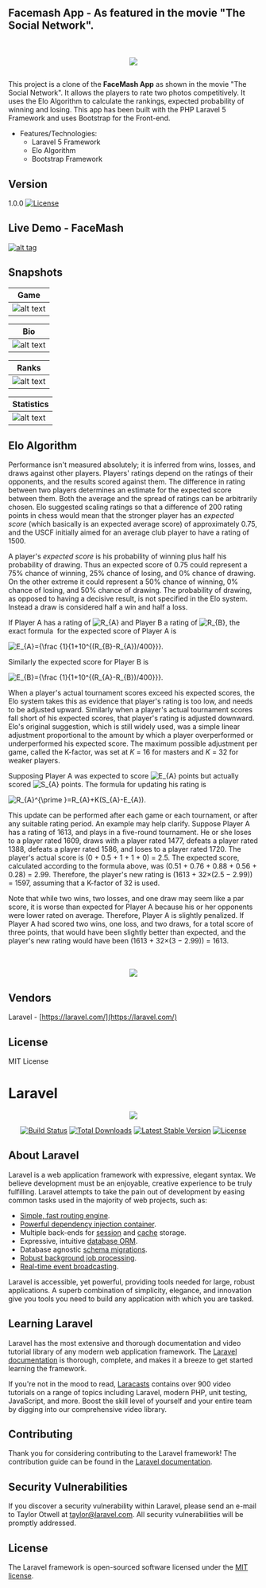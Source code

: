 ## Facemash App - As featured in the movie "The Social Network".
<p align="center">
  <br><br>
  <img src="https://github.com/Jyotsna-Singh/Facemash-Laravel/blob/master/public/img/logo.PNG">
</p>

## 
This project is a clone of the **FaceMash App** as shown in the movie "The Social Network". It allows the players to rate two photos competitively. It uses the Elo Algorithm to calculate the rankings, expected probability of winning and losing. This app has been built with the PHP Laravel 5 Framework and uses Bootstrap for the Front-end.

* Features/Technologies: 
  * Laravel 5 Framework
  * Elo Algorithm
  * Bootstrap Framework

## Version
1.0.0 [![License](https://img.shields.io/packagist/l/cakephp/app.svg?style=flat-square)](http://jyotsnasingh.com/projects/Laravel/Ecommerce/)

## Live Demo - FaceMash
[![alt tag](https://github.com/Jyotsna-Singh/SearchVidz-YoutubeAPI/blob/master/img/red-button.PNG)](http://jyotsnasingh.com/projects/Laravel/FaceMash/)

## Snapshots

**Game** |  
--- | 
![alt text](https://github.com/Jyotsna-Singh/Facemash-Laravel/blob/master/public/img/game.PNG "Game")  |  

**Bio** |  
--- | 
![alt text](https://github.com/Jyotsna-Singh/Facemash-Laravel/blob/master/public/img/bio.PNG "Bio")  |  

**Ranks** |  
--- | 
![alt text](https://github.com/Jyotsna-Singh/Facemash-Laravel/blob/master/public/img/ranks.PNG "Ranks")  |  

**Statistics** |  
--- | 
![alt text](https://github.com/Jyotsna-Singh/Facemash-Laravel/blob/master/public/img/stats.PNG "Stats")  |  


## Elo Algorithm
<p>Performance isn&#39;t measured absolutely; it is inferred from wins, losses, and draws against other players. Players&#39; ratings depend on the ratings of their opponents, and the results scored against them. The difference in rating between two players determines an estimate for the expected score between them. Both the average and the spread of ratings can be arbitrarily chosen. Elo suggested scaling ratings so that a difference of 200 rating points in chess would mean that the stronger player has an&nbsp;<em>expected score</em>&nbsp;(which basically is an expected average score) of approximately 0.75, and the USCF initially aimed for an average club player to have a rating of 1500.</p>

<p>A player&#39;s&nbsp;<em>expected score</em>&nbsp;is his probability of winning plus half his probability of drawing. Thus an expected score of 0.75 could represent a 75% chance of winning, 25% chance of losing, and 0% chance of drawing. On the other extreme it could represent a 50% chance of winning, 0% chance of losing, and 50% chance of drawing. The probability of drawing, as opposed to having a decisive result, is not specified in the Elo system. Instead a draw is considered half a win and half a loss.</p>

<p>If Player A has a rating of&nbsp;<img alt="R_{A}" src="https://wikimedia.org/api/rest_v1/media/math/render/svg/0b096f1c60d7fdc543f3bc583fe32601f1c2f0cf" />&nbsp;and Player B a rating of&nbsp;<img alt="R_{B}" src="https://wikimedia.org/api/rest_v1/media/math/render/svg/33d79a4532363bb4ed9602166704c3f98928478f" />, the exact formula &nbsp;for the expected score of Player A is</p>

<p><img alt="E_{A}={\frac {1}{1+10^{(R_{B}-R_{A})/400}}}." src="https://wikimedia.org/api/rest_v1/media/math/render/svg/51346e1c65f857c0025647173ae48ddac904adcb" /></p>

<p>Similarly the expected score for Player B is</p>

<p><img alt="E_{B}={\frac {1}{1+10^{(R_{A}-R_{B})/400}}}." src="https://wikimedia.org/api/rest_v1/media/math/render/svg/4b340e7d15e61ee7d90f428dcf7f4b3c049d89ff" /></p>

<p>When a player&#39;s actual tournament scores exceed his expected scores, the Elo system takes this as evidence that player&#39;s rating is too low, and needs to be adjusted upward. Similarly when a player&#39;s actual tournament scores fall short of his expected scores, that player&#39;s rating is adjusted downward. Elo&#39;s original suggestion, which is still widely used, was a simple linear adjustment proportional to the amount by which a player overperformed or underperformed his expected score. The maximum possible adjustment per game, called the K-factor, was set at&nbsp;<em>K</em>&nbsp;= 16 for masters and&nbsp;<em>K</em>&nbsp;= 32 for weaker players.</p>

<p>Supposing Player A was expected to score&nbsp;<img alt="E_{A}" src="https://wikimedia.org/api/rest_v1/media/math/render/svg/6d368f77b6dfe496467559869a421efed0881bcd" />&nbsp;points but actually scored&nbsp;<img alt="S_{A}" src="https://wikimedia.org/api/rest_v1/media/math/render/svg/f581ca4fd5bc6d22270c6050703cf23e5b840435" />&nbsp;points. The formula for updating his rating is</p>

<p><img alt="R_{A}^{\prime }=R_{A}+K(S_{A}-E_{A})." src="https://wikimedia.org/api/rest_v1/media/math/render/svg/09a11111b433582eccbb22c740486264549d1129" /></p>

<p>This update can be performed after each game or each tournament, or after any suitable rating period. An example may help clarify. Suppose Player A has a rating of 1613, and plays in a five-round tournament. He or she loses to a player rated 1609, draws with a player rated 1477, defeats a player rated 1388, defeats a player rated 1586, and loses to a player rated 1720. The player&#39;s actual score is (0 + 0.5 + 1 + 1 + 0) = 2.5. The expected score, calculated according to the formula above, was (0.51 + 0.76 + 0.88 + 0.56 + 0.28) = 2.99. Therefore, the player&#39;s new rating is (1613 + 32&times;(2.5 &minus; 2.99)) = 1597, assuming that a K-factor of 32 is used.</p>

<p>Note that while two wins, two losses, and one draw may seem like a par score, it is worse than expected for Player A because his or her opponents were lower rated on average. Therefore, Player A is slightly penalized. If Player A had scored two wins, one loss, and two draws, for a total score of three points, that would have been slightly better than expected, and the player&#39;s new rating would have been (1613 + 32&times;(3 &minus; 2.99)) = 1613.</p>


<p align="center">
  <br><br>
  <img src="https://github.com/Jyotsna-Singh/Facemash-Laravel/blob/master/public/img/eduardo.jpg">
</p>

## Vendors
Laravel - [https://laravel.com/](https://laravel.com/) 


## License
MIT License

# Laravel
<p align="center"><img src="https://laravel.com/assets/img/components/logo-laravel.svg"></p>

<p align="center">
<a href="https://travis-ci.org/laravel/framework"><img src="https://travis-ci.org/laravel/framework.svg" alt="Build Status"></a>
<a href="https://packagist.org/packages/laravel/framework"><img src="https://poser.pugx.org/laravel/framework/d/total.svg" alt="Total Downloads"></a>
<a href="https://packagist.org/packages/laravel/framework"><img src="https://poser.pugx.org/laravel/framework/v/stable.svg" alt="Latest Stable Version"></a>
<a href="https://packagist.org/packages/laravel/framework"><img src="https://poser.pugx.org/laravel/framework/license.svg" alt="License"></a>
</p>

## About Laravel

Laravel is a web application framework with expressive, elegant syntax. We believe development must be an enjoyable, creative experience to be truly fulfilling. Laravel attempts to take the pain out of development by easing common tasks used in the majority of web projects, such as:

- [Simple, fast routing engine](https://laravel.com/docs/routing).
- [Powerful dependency injection container](https://laravel.com/docs/container).
- Multiple back-ends for [session](https://laravel.com/docs/session) and [cache](https://laravel.com/docs/cache) storage.
- Expressive, intuitive [database ORM](https://laravel.com/docs/eloquent).
- Database agnostic [schema migrations](https://laravel.com/docs/migrations).
- [Robust background job processing](https://laravel.com/docs/queues).
- [Real-time event broadcasting](https://laravel.com/docs/broadcasting).

Laravel is accessible, yet powerful, providing tools needed for large, robust applications. A superb combination of simplicity, elegance, and innovation give you tools you need to build any application with which you are tasked.

## Learning Laravel

Laravel has the most extensive and thorough documentation and video tutorial library of any modern web application framework. The [Laravel documentation](https://laravel.com/docs) is thorough, complete, and makes it a breeze to get started learning the framework.

If you're not in the mood to read, [Laracasts](https://laracasts.com) contains over 900 video tutorials on a range of topics including Laravel, modern PHP, unit testing, JavaScript, and more. Boost the skill level of yourself and your entire team by digging into our comprehensive video library.

## Contributing

Thank you for considering contributing to the Laravel framework! The contribution guide can be found in the [Laravel documentation](http://laravel.com/docs/contributions).

## Security Vulnerabilities

If you discover a security vulnerability within Laravel, please send an e-mail to Taylor Otwell at taylor@laravel.com. All security vulnerabilities will be promptly addressed.

## License

The Laravel framework is open-sourced software licensed under the [MIT license](http://opensource.org/licenses/MIT).




